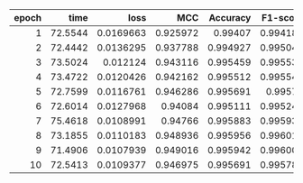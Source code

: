 |   epoch |    time |      loss |      MCC |   Accuracy |   F1-score |
|--------:|--------:|----------:|---------:|-----------:|-----------:|
|       1 | 72.5544 | 0.0169663 | 0.925972 |   0.99407  |   0.994185 |
|       2 | 72.4442 | 0.0136295 | 0.937788 |   0.994927 |   0.995046 |
|       3 | 73.5024 | 0.012124  | 0.943116 |   0.995459 |   0.995538 |
|       4 | 73.4722 | 0.0120426 | 0.942162 |   0.995512 |   0.995548 |
|       5 | 72.7599 | 0.0116761 | 0.946286 |   0.995691 |   0.99577  |
|       6 | 72.6014 | 0.0127968 | 0.94084  |   0.995111 |   0.995241 |
|       7 | 75.4618 | 0.0108991 | 0.94766  |   0.995883 |   0.995935 |
|       8 | 73.1855 | 0.0110183 | 0.948936 |   0.995956 |   0.996015 |
|       9 | 71.4906 | 0.0107939 | 0.949016 |   0.995942 |   0.996007 |
|      10 | 72.5413 | 0.0109377 | 0.946975 |   0.995691 |   0.995785 |